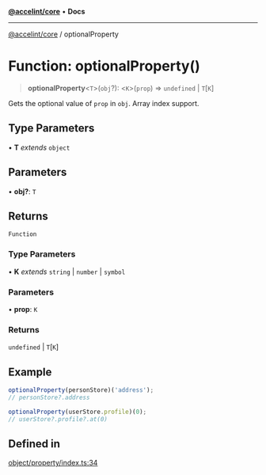 [**@accelint/core**](../README.md) • **Docs**

***

[@accelint/core](../README.md) / optionalProperty

# Function: optionalProperty()

> **optionalProperty**\<`T`\>(`obj`?): \<`K`\>(`prop`) => `undefined` \| `T`\[`K`\]

Gets the optional value of `prop` in `obj`. Array index support.

## Type Parameters

• **T** *extends* `object`

## Parameters

• **obj?**: `T`

## Returns

`Function`

### Type Parameters

• **K** *extends* `string` \| `number` \| `symbol`

### Parameters

• **prop**: `K`

### Returns

`undefined` \| `T`\[`K`\]

## Example

```ts
optionalProperty(personStore)('address');
// personStore?.address

optionalProperty(userStore.profile)(0);
// userStore?.profile?.at(0)
```

## Defined in

[object/property/index.ts:34](https://github.com/gohypergiant/standard-toolkit/blob/7f574e64e57e697a3e2daabb1b78393aca67cb22/packages/core/src/object/property/index.ts#L34)
